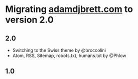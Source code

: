 # Migrating [adamdjbrett.com](adamdjbrett.com) to version 2.0

## 2.0
- Switching to the Swiss theme by @broccolini
- Atom, RSS, Sitemap, robots.txt, humans.txt by @Phlow

## 1.0
